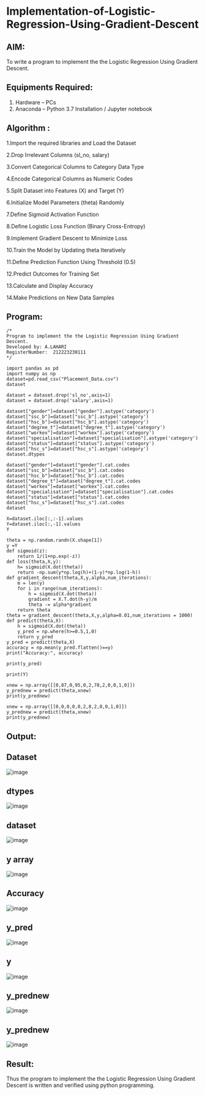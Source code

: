 # Implementation-of-Logistic-Regression-Using-Gradient-Descent

## AIM:
To write a program to implement the the Logistic Regression Using Gradient Descent.

## Equipments Required:
1. Hardware – PCs
2. Anaconda – Python 3.7 Installation / Jupyter notebook

## Algorithm :

1.Import the required libraries and Load the Dataset

2.Drop Irrelevant Columns (sl_no, salary)

3.Convert Categorical Columns to Category Data Type

4.Encode Categorical Columns as Numeric Codes

5.Split Dataset into Features (X) and Target (Y)

6.Initialize Model Parameters (theta) Randomly

7.Define Sigmoid Activation Function

8.Define Logistic Loss Function (Binary Cross-Entropy)

9.Implement Gradient Descent to Minimize Loss

10.Train the Model by Updating theta Iteratively

11.Define Prediction Function Using Threshold (0.5)

12.Predict Outcomes for Training Set

13.Calculate and Display Accuracy

14.Make Predictions on New Data Samples

## Program:
```
/*
Program to implement the the Logistic Regression Using Gradient Descent.
Developed by: A.LAHARI
RegisterNumber:  212223230111
*/
```

```
import pandas as pd
import numpy as np
dataset=pd.read_csv("Placement_Data.csv")
dataset
```

```
dataset = dataset.drop('sl_no',axis=1)
dataset = dataset.drop('salary',axis=1)

dataset["gender"]=dataset["gender"].astype('category')
dataset["ssc_b"]=dataset["ssc_b"].astype('category')
dataset["hsc_b"]=dataset["hsc_b"].astype('category')
dataset["degree_t"]=dataset["degree_t"].astype('category')
dataset["workex"]=dataset["workex"].astype('category')
dataset["specialisation"]=dataset["specialisation"].astype('category')
dataset["status"]=dataset["status"].astype('category')
dataset["hsc_s"]=dataset["hsc_s"].astype('category')
dataset.dtypes
```

```
dataset["gender"]=dataset["gender"].cat.codes
dataset["ssc_b"]=dataset["ssc_b"].cat.codes
dataset["hsc_b"]=dataset["hsc_b"].cat.codes
dataset["degree_t"]=dataset["degree_t"].cat.codes
dataset["workex"]=dataset["workex"].cat.codes
dataset["specialisation"]=dataset["specialisation"].cat.codes
dataset["status"]=dataset["status"].cat.codes
dataset["hsc_s"]=dataset["hsc_s"].cat.codes
dataset
```

```
X=dataset.iloc[:,:-1].values
Y=dataset.iloc[:,-1].values
Y
```

```
theta = np.random.randn(X.shape[1])
y =Y
def sigmoid(z):
    return 1/(1+np.exp(-z))
def loss(theta,X,y):
    h= sigmoid(X.dot(theta))
    return -np.sum(y*np.log(h)+(1-y)*np.log(1-h))
def gradient_descent(theta,X,y,alpha,num_iterations):
    m = len(y)
    for i in range(num_iterations):
        h = sigmoid(X.dot(theta))
        gradient = X.T.dot(h-y)/m
        theta -= alpha*gradient
    return theta
theta = gradient_descent(theta,X,y,alpha=0.01,num_iterations = 1000)
def predict(theta,X):
    h = sigmoid(X.dot(theta))
    y_pred = np.where(h>=0.5,1,0)
    return y_pred
y_pred = predict(theta,X)
accuracy = np.mean(y_pred.flatten()==y)
print("Accuracy:", accuracy)
```

```
print(y_pred)
```

```
print(Y)
```

```
xnew = np.array([[0,87,0,95,0,2,78,2,0,0,1,0]])
y_prednew = predict(theta,xnew)
print(y_prednew)
```

```
xnew = np.array([[0,0,0,0,0,2,8,2,0,0,1,0]])
y_prednew = predict(theta,xnew)
print(y_prednew)
```


## Output:

## Dataset

![image](https://github.com/user-attachments/assets/ed744821-57c3-4b0d-9ad6-8c7e2b8a8b98)

## dtypes

![image](https://github.com/user-attachments/assets/6de79f0c-cad6-4057-a82d-65c4a0581bad)

## dataset

![image](https://github.com/user-attachments/assets/92b2936b-b76f-4b0e-a85c-408a1befcd81)

## y array

![image](https://github.com/user-attachments/assets/2766e7b8-8548-4158-9782-32979c564ded)

## Accuracy

![image](https://github.com/user-attachments/assets/5837f697-e01e-4f45-8009-3828296a69ce)

## y_pred

![image](https://github.com/user-attachments/assets/d9971619-9c9c-4492-a134-d16051d08d13)

## y

![image](https://github.com/user-attachments/assets/180b42ab-696a-4581-82b4-18b06a175f0c)

## y_prednew

![image](https://github.com/user-attachments/assets/17ef50d8-4817-47aa-9738-20c1849cfb1e)

## y_prednew

![image](https://github.com/user-attachments/assets/f6533576-d624-4c51-82f9-a8b8bcd2ac85)

## Result:
Thus the program to implement the the Logistic Regression Using Gradient Descent is written and verified using python programming.

